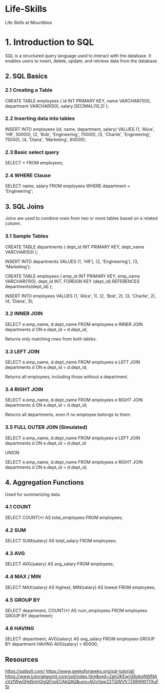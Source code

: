 # Life-Skills

Life Skills at Mountblue

# 1. Introduction to SQL
SQL is a structured query language used to interact with the database. It enables users to insert, delete, update, and retrieve data from the database.


## 2. SQL Basics

### 2.1 Creating a Table

CREATE TABLE employees (
    id INT PRIMARY KEY,
    name VARCHAR(100),
    department VARCHAR(50),
    salary DECIMAL(10,2)
);

### 2.2 Inserting data into tables

INSERT INTO employees (id, name, department, salary)
VALUES
(1, 'Alice', 'HR', 50000),
(2, 'Bob', 'Engineering', 70000),
(3, 'Charlie', 'Engineering', 75000),
(4, 'Diana', 'Marketing', 60000);

### 2.3 Basic select query
SELECT * FROM employees;

### 2.4 WHERE Clause

SELECT name, salary
FROM employees
WHERE department = 'Engineering';

## 3. SQL Joins

Joins are used to combine rows from two or more tables based on a related column.
### 3.1 Sample Tables

CREATE TABLE departments (
    dept_id INT PRIMARY KEY,
    dept_name VARCHAR(50)
);

INSERT INTO departments VALUES
(1, 'HR'), (2, 'Engineering'), (3, 'Marketing');

CREATE TABLE employees (
    emp_id INT PRIMARY KEY,
    emp_name VARCHAR(100),
    dept_id INT,
    FOREIGN KEY (dept_id) REFERENCES departments(dept_id)
);

INSERT INTO employees VALUES
(1, 'Alice', 1),
(2, 'Bob', 2),
(3, 'Charlie', 2),
(4, 'Diana', 3);

### 3.2 INNER JOIN

SELECT e.emp_name, d.dept_name
FROM employees e
INNER JOIN departments d
ON e.dept_id = d.dept_id;

Returns only matching rows from both tables.
### 3.3 LEFT JOIN

SELECT e.emp_name, d.dept_name
FROM employees e
LEFT JOIN departments d
ON e.dept_id = d.dept_id;

Returns all employees, including those without a department.
### 3.4 RIGHT JOIN

SELECT e.emp_name, d.dept_name
FROM employees e
RIGHT JOIN departments d
ON e.dept_id = d.dept_id;

Returns all departments, even if no employee belongs to them.
### 3.5 FULL OUTER JOIN (Simulated)

SELECT e.emp_name, d.dept_name
FROM employees e
LEFT JOIN departments d ON e.dept_id = d.dept_id

UNION

SELECT e.emp_name, d.dept_name
FROM employees e
RIGHT JOIN departments d ON e.dept_id = d.dept_id;

## 4. Aggregation Functions

Used for summarizing data.
### 4.1 COUNT

SELECT COUNT(*) AS total_employees FROM employees;

### 4.2 SUM

SELECT SUM(salary) AS total_salary FROM employees;

### 4.3 AVG

SELECT AVG(salary) AS avg_salary FROM employees;

### 4.4 MAX / MIN

SELECT MAX(salary) AS highest, MIN(salary) AS lowest FROM employees;

### 4.5 GROUP BY

SELECT department, COUNT(*) AS num_employees
FROM employees
GROUP BY department;

### 4.6 HAVING

SELECT department, AVG(salary) AS avg_salary
FROM employees
GROUP BY department
HAVING AVG(salary) > 60000;

## Resources
https://sqlbolt.com/
https://www.geeksforgeeks.org/sql-tutorial/
https://www.tutorialspoint.com/sql/index.htm&ved=2ahUKEwjj36qkqNWNAxVzfWwGHd5mH2gQFnoECAkQAQ&usg=AOvVaw22TQWVfr7Z6R9WtTfXuFSr
